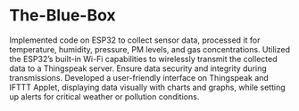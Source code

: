 # The-Blue-Box
Implemented code on ESP32 to collect sensor data, processed it for temperature, humidity, pressure, PM
levels, and gas concentrations.
Utilized the ESP32’s built-in Wi-Fi capabilities to wirelessly transmit the collected data to a Thingspeak
server. Ensure data security and integrity during transmissions.
Developed a user-friendly interface on Thingspeak and IFTTT Applet, displaying data visually with charts
and graphs, while setting up alerts for critical weather or pollution conditions.
